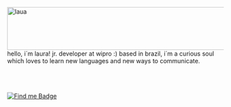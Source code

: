 

  <img align="left" alt="laua" height="100" width="600" src="https://64.media.tumblr.com/c307324c2d54e99ab63dcd1e38f9bef6/e6741a811bf17636-f8/s1280x1920/0869ded6d8b98a296be90934e4826e42ea6ee7d2.gifv">
  
  <br>
  <br>
  <br>
  <br>
  hello, i´m laura! jr. developer at wipro :) 
  based in brazil, i´m a curious soul which loves to learn new languages and new ways to communicate. 
  <br>
  <br>

   
   <br> 
  
  <br> [![Find me Badge](https://img.shields.io/badge/-find%20me%20elsewhere!-blueviolet)](https://linktr.ee/ff0rever)
 

